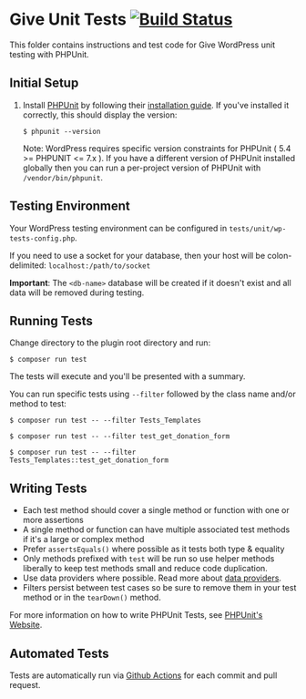 # Give Unit Tests [![Build Status](https://api.travis-ci.org/impress-org/give.png?branch=master)](https://api.travis-ci.org/impress-org/give)

This folder contains instructions and test code for Give WordPress unit testing with PHPUnit.

## Initial Setup

1) Install [PHPUnit](http://phpunit.de/) by following their [installation guide](https://phpunit.de/getting-started.html). If you've installed it correctly, this should display the version:

    `$ phpunit --version`

    Note: WordPress requires specific version constraints for PHPUnit ( 5.4 >= PHPUNIT <= 7.x ). If you have a different version of PHPUnit installed globally then you can run a per-project version of PHPUnit with `/vendor/bin/phpunit`.

## Testing Environment

Your WordPress testing environment can be configured in `tests/unit/wp-tests-config.php`.

If you need to use a socket for your database, then your host will be colon-delimited: `localhost:/path/to/socket`

**Important**: The `<db-name>` database will be created if it doesn't exist and all data will be removed during testing.

## Running Tests

Change directory to the plugin root directory and run:

    $ composer run test

The tests will execute and you'll be presented with a summary.

You can run specific tests using `--filter` followed by the class name and/or method to test:

    $ composer run test -- --filter Tests_Templates

    $ composer run test -- --filter test_get_donation_form

    $ composer run test -- --filter Tests_Templates::test_get_donation_form

## Writing Tests

* Each test method should cover a single method or function with one or more assertions
* A single method or function can have multiple associated test methods if it's a large or complex method
* Prefer `assertsEquals()` where possible as it tests both type & equality
* Only methods prefixed with `test` will be run so use helper methods liberally to keep test methods small and reduce code duplication.
* Use data providers where possible. Read more about [data providers](https://phpunit.de/manual/current/en/writing-tests-for-phpunit.html#writing-tests-for-phpunit.data-providers).
* Filters persist between test cases so be sure to remove them in your test method or in the `tearDown()` method.

For more information on how to write PHPUnit Tests, see [PHPUnit's Website](http://www.phpunit.de/manual/3.6/en/writing-tests-for-phpunit.html).

## Automated Tests

Tests are automatically run via [Github Actions](https://github.com/impress-org/givewp/actions) for each commit and pull request.
